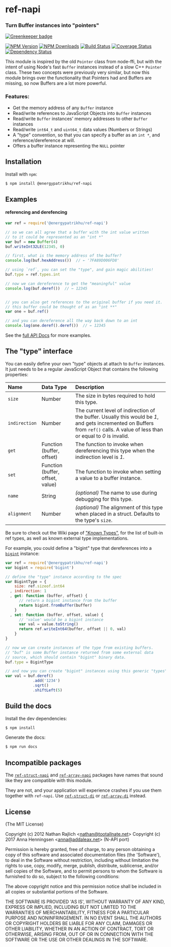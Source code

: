 ref-napi
========
### Turn Buffer instances into "pointers"

[![Greenkeeper badge](https://badges.greenkeeper.io/node-ffi-napi/ref-napi.svg)](https://greenkeeper.io/)

[![NPM Version](https://img.shields.io/npm/v/ref-napi.svg?style=flat)](https://npmjs.org/package/ref-napi)
[![NPM Downloads](https://img.shields.io/npm/dm/ref-napi.svg?style=flat)](https://npmjs.org/package/ref-napi)
[![Build Status](https://travis-ci.org/node-ffi-napi/ref-napi.svg?style=flat&branch=latest)](https://travis-ci.org/node-ffi-napi/ref-napi?branch=latest)
[![Coverage Status](https://coveralls.io/repos/node-ffi-napi/ref-napi/badge.svg?branch=latest)](https://coveralls.io/r/node-ffi-napi/ref-napi?branch=latest)
[![Dependency Status](https://david-dm.org/node-ffi-napi/ref-napi.svg?style=flat)](https://david-dm.org/node-ffi-napi/ref-napi)

This module is inspired by the old `Pointer` class from node-ffi, but with the
intent of using Node's fast `Buffer` instances instead of a slow C++ `Pointer`
class. These two concepts were previously very similar, but now this module
brings over the functionality that Pointers had and Buffers are missing, so
now Buffers are a lot more powerful.

### Features:

 * Get the memory address of any `Buffer` instance
 * Read/write references to JavaScript Objects into `Buffer` instances
 * Read/write `Buffer` instances' memory addresses to other `Buffer` instances
 * Read/write `int64_t` and `uint64_t` data values (Numbers or Strings)
 * A "type" convention, so that you can specify a buffer as an `int *`,
   and reference/dereference at will.
 * Offers a buffer instance representing the `NULL` pointer


Installation
------------

Install with `npm`:

``` bash
$ npm install @energypatrikhu/ref-napi
```


Examples
--------

#### referencing and derefencing

``` js
var ref = require('@energypatrikhu/ref-napi')

// so we can all agree that a buffer with the int value written
// to it could be represented as an "int *"
var buf = new Buffer(4)
buf.writeInt32LE(12345, 0)

// first, what is the memory address of the buffer?
console.log(buf.hexAddress())  // ← '7FA89D006FD8'

// using `ref`, you can set the "type", and gain magic abilities!
buf.type = ref.types.int

// now we can dereference to get the "meaningful" value
console.log(buf.deref())  // ← 12345


// you can also get references to the original buffer if you need it.
// this buffer could be thought of as an "int **"
var one = buf.ref()

// and you can dereference all the way back down to an int
console.log(one.deref().deref())  // ← 12345
```

See the [full API Docs][docs] for more examples.


The "type" interface
--------------------

You can easily define your own "type" objects at attach to `Buffer` instances.
It just needs to be a regular JavaScript Object that contains the following
properties:

| **Name**      | **Data Type**                    | **Description**
|:--------------|:---------------------------------|:----------------------------------
| `size`        | Number                           | The size in bytes required to hold this type.
| `indirection` | Number                           | The current level of indirection of the buffer. Usually this would be _1_, and gets incremented on Buffers from `ref()` calls. A value of less than or equal to _0_ is invalid.
| `get`         | Function (buffer, offset)        | The function to invoke when dereferencing this type when the indirection level is _1_.
| `set`         | Function (buffer, offset, value) | The function to invoke when setting a value to a buffer instance.
| `name`        | String                           | _(optional)_ The name to use during debugging for this type.
| `alignment`   | Number                           | _(optional)_ The alignment of this type when placed in a struct. Defaults to the type's `size`.

Be sure to check out the Wiki page of ["Known
Types"](https://github.com/TooTallNate/ref/wiki/Known-%22types%22), for the list
of built-in ref types, as well as known external type implementations.

For example, you could define a "bigint" type that dereferences into a
[`bigint`](https://github.com/substack/node-bigint) instance:

``` js
var ref = require('@energypatrikhu/ref-napi')
var bigint = require('bigint')

// define the "type" instance according to the spec
var BigintType = {
    size: ref.sizeof.int64
  , indirection: 1
  , get: function (buffer, offset) {
      // return a bigint instance from the buffer
      return bigint.fromBuffer(buffer)
    }
  , set: function (buffer, offset, value) {
      // 'value' would be a bigint instance
      var val = value.toString()
      return ref.writeInt64(buffer, offset || 0, val)
    }
}

// now we can create instances of the type from existing buffers.
// "buf" is some Buffer instance returned from some external data
// source, which should contain "bigint" binary data.
buf.type = BigintType

// and now you can create "bigint" instances using this generic "types" API
var val = buf.deref()
            .add('1234')
            .sqrt()
            .shiftLeft(5)
```

Build the docs
--------------

Install the dev dependencies:

``` bash
$ npm install
```

Generate the docs:

``` bash
$ npm run docs
```

Incompatible packages
--------------------

The [`ref-struct-napi`](https://www.npmjs.com/package/ref-struct-napi) and
[`ref-array-napi`](https://www.npmjs.com/package/ref-array-napi) packages
have names that sound like they are compatible with this module.

They are not, and your application will experience crashes if you use
them together with `ref-napi`.
Use [`ref-struct-di`](https://www.npmjs.com/package/ref-struct-di)
or [`ref-array-di`](https://www.npmjs.com/package/ref-array-di) instead.

License
-------

(The MIT License)

Copyright (c) 2012 Nathan Rajlich &lt;nathan@tootallnate.net&gt;
Copyright (c) 2017 Anna Henningsen &lt;anna@addaleax.net&gt; (N-API port)

Permission is hereby granted, free of charge, to any person obtaining
a copy of this software and associated documentation files (the
'Software'), to deal in the Software without restriction, including
without limitation the rights to use, copy, modify, merge, publish,
distribute, sublicense, and/or sell copies of the Software, and to
permit persons to whom the Software is furnished to do so, subject to
the following conditions:

The above copyright notice and this permission notice shall be
included in all copies or substantial portions of the Software.

THE SOFTWARE IS PROVIDED 'AS IS', WITHOUT WARRANTY OF ANY KIND,
EXPRESS OR IMPLIED, INCLUDING BUT NOT LIMITED TO THE WARRANTIES OF
MERCHANTABILITY, FITNESS FOR A PARTICULAR PURPOSE AND NONINFRINGEMENT.
IN NO EVENT SHALL THE AUTHORS OR COPYRIGHT HOLDERS BE LIABLE FOR ANY
CLAIM, DAMAGES OR OTHER LIABILITY, WHETHER IN AN ACTION OF CONTRACT,
TORT OR OTHERWISE, ARISING FROM, OUT OF OR IN CONNECTION WITH THE
SOFTWARE OR THE USE OR OTHER DEALINGS IN THE SOFTWARE.

[docs]: http://tootallnate.github.com/ref
